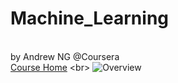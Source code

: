 # Machine_Learning
<br>  by Andrew NG @Coursera <br/>
[Course Home](http://www.coursera.org/learn/machine-learning/home/welcome)
\<br>
![Overview](http://app.yinxiang.com/shard/s22/res/44c7f058-707c-43fb-8cea-d09e04103689/IMG_0698.JPG)
